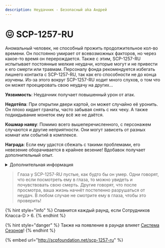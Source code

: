 ```yaml
---
description: Неудачник - Безопасный aka Андрей
---
```


# 😖 SCP-1257-RU

Аномальный человек, не способный прожить продолжительное кол-во времени. Он постоянно умирает от всевозможных факторов, но через какое-то время он перерождается. Также с этим, SCP-1257-RU испытывает постоянные мелкие неудачи, которые могут и не привести к его смерти или травмам. Персоналу фонда рекомендуется избегать лишнего контакта с SCP-1257-RU, так как его способности не до конца изучены. Из-за этого вокруг SCP-1257-RU ходит много слухов, о том что он может проецировать свою неудачу на других…

**Уязвимость**: Неудачник получает повышенный урон от атак.

**Недотёпа**: При открытии двери картой, он может случайно её уронить. Он плохо кидает гранаты, часто забывая снять с них чеку. А также подкидывание монеток ему всё же не даётся.

**Кошмар наяву**: Помимо всего вышеперечисленного, с персонажем случаются и другие неприятности. Они могут зависеть от разных комнат или событий в комплексе.

**Награда**: Если ему удастся сбежать с такими проблемами, его невезение оборачивается в крайнее везение! Вдобавок получает дополнительный опыт.

<details>

<summary>Дополнительная информация</summary>

* **Класс**: Сотрудник Класса-D
* **Оружие**: Отсутствует
* **Уровень доступа**: Отсутствует
* **Броня**: Отсутствует
* **Особое снаряжение**: Отсутствует

</details>

> Глаза у SCP-1257-RU пустые, как будто бы он умер. Одни говорят, что если посмотреть ему в глаза, то можно увидеть и почувствовать свою смерть. Другие говорят, что после просмотра, ваша жизнь начнёт постепенно разрушаться от неудач. В любом случае не смотрите ему в глаза, чтобы это проверить!

{% hint style="info" %}
Спавнится каждый раунд, если Сотрудников Класса-D > 6.
{% endhint %}

{% hint style="danger" %}
Также на появление в раунде влияет [Система Сезонов](../../server-systems/seasons-system.md)!
{% endhint %}

{% embed url="http://scpfoundation.net/scp-1257-ru" %}
